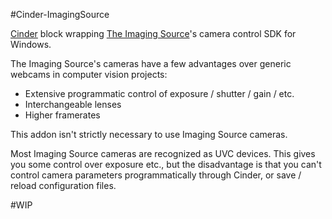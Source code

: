 #Cinder-ImagingSource

[Cinder](https://libcinder.org) block wrapping [The Imaging Source](http://www.theimagingsource.com/en_US/)'s camera control SDK for Windows.

The Imaging Source's cameras have a few advantages over generic webcams in computer vision projects:

- Extensive programmatic control of exposure / shutter / gain / etc.
- Interchangeable lenses
- Higher framerates

This addon isn't strictly necessary to use Imaging Source cameras.

Most Imaging Source cameras are recognized as UVC devices. This gives you some control over exposure etc., but the disadvantage is that you can't control camera parameters programmatically through Cinder, or save / reload configuration files.

#WIP